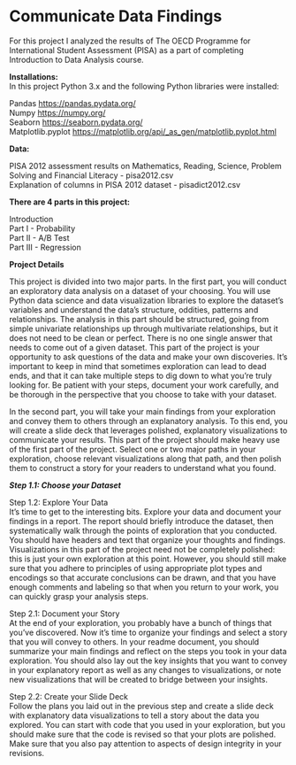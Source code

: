 # Communicate Data Findings  
  
  For this project I analyzed the results of The OECD Programme for International Student Assessment (PISA) as a part of completing Introduction to Data Analysis course.  
  
__Installations:__   
In this project Python 3.x and the following Python libraries were installed:  
  
Pandas https://pandas.pydata.org/   
Numpy https://numpy.org/   
Seaborn https://seaborn.pydata.org/   
Matplotlib.pyplot https://matplotlib.org/api/_as_gen/matplotlib.pyplot.html   
  
__Data:__  
  
PISA 2012 assessment results on Mathematics, Reading, Science, Problem Solving and Financial Literacy - pisa2012.csv   
Explanation of columns in PISA 2012 dataset - pisadict2012.csv  
  
__There are 4 parts in this project:__   
  
Introduction   
Part I - Probability   
Part II - A/B Test   
Part III - Regression   


__Project Details__  
  
This project is divided into two major parts. In the first part, you will conduct an exploratory data analysis on a dataset of your choosing. You will use Python data science and data visualization libraries to explore the dataset’s variables and understand the data’s structure, oddities, patterns and relationships. The analysis in this part should be structured, going from simple univariate relationships up through multivariate relationships, but it does not need to be clean or perfect. There is no one single answer that needs to come out of a given dataset. This part of the project is your opportunity to ask questions of the data and make your own discoveries. It’s important to keep in mind that sometimes exploration can lead to dead ends, and that it can take multiple steps to dig down to what you’re truly looking for. Be patient with your steps, document your work carefully, and be thorough in the perspective that you choose to take with your dataset.  
  
In the second part, you will take your main findings from your exploration and convey them to others through an explanatory analysis. To this end, you will create a slide deck that leverages polished, explanatory visualizations to communicate your results. This part of the project should make heavy use of the first part of the project. Select one or two major paths in your exploration, choose relevant visualizations along that path, and then polish them to construct a story for your readers to understand what you found.  
 
___Step 1.1: Choose your Dataset___  
  
Step 1.2: Explore Your Data  
It’s time to get to the interesting bits. Explore your data and document your findings in a report. The report should briefly introduce the dataset, then systematically walk through the points of exploration that you conducted. You should have headers and text that organize your thoughts and findings. Visualizations in this part of the project need not be completely polished: this is just your own exploration at this point. However, you should still make sure that you adhere to principles of using appropriate plot types and encodings so that accurate conclusions can be drawn, and that you have enough comments and labeling so that when you return to your work, you can quickly grasp your analysis steps.  
  
Step 2.1: Document your Story  
At the end of your exploration, you probably have a bunch of things that you’ve discovered. Now it’s time to organize your findings and select a story that you will convey to others. In your readme document, you should summarize your main findings and reflect on the steps you took in your data exploration. You should also lay out the key insights that you want to convey in your explanatory report as well as any changes to visualizations, or note new visualizations that will be created to bridge between your insights.  
  
Step 2.2: Create your Slide Deck  
Follow the plans you laid out in the previous step and create a slide deck with explanatory data visualizations to tell a story about the data you explored. You can start with code that you used in your exploration, but you should make sure that the code is revised so that your plots are polished. Make sure that you also pay attention to aspects of design integrity in your revisions.  
